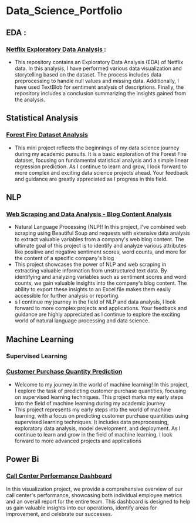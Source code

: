 # Data_Science_Portfolio
## EDA :
   ### [ Netflix Exploratory Data Analysis ](./Exploratory_data_analysis/):
   - This repository contains an Exploratory Data Analysis (EDA) of Netflix data. In this analysis, I have performed various data
   visualization and storytelling based on the dataset. The process includes data preprocessing to handle null values and missing data.
   Additionally, I have used TextBlob for sentiment analysis of descriptions. Finally, the repository includes a conclusion summarizing the insights gained from the 
   analysis.

## Statistical Analysis
   ### [Forest Fire Dataset Analysis](./Preprocessing/)
   - This mini project reflects the beginnings of my data science journey during my academic pursuits. It is a basic exploration of the Forest Fire dataset, focusing on fundamental statistical analysis and a simple linear regression prediction. As I continue to learn and grow, I look forward to more complex and exciting data science projects ahead. Your feedback and guidance are greatly appreciated as I progress in this field.
## NLP
   ### [Web Scraping and Data Analysis - Blog Content Analysis](./NLP/)
   -  Natural Language Processing (NLP)! In this project, I've combined web scraping using Beautiful Soup and requests with extensive data analysis to extract valuable variables from a company's web blog content. The ultimate goal of this project is to identify and analyze various attributes like positive and negative sentiment scores, word counts, and more for the content of a specific company's blog
   -  This project showcases the power of NLP and web scraping in extracting valuable information from unstructured text data. By identifying and analyzing variables such as sentiment scores and word counts, we gain valuable insights into the company's blog content. The ability to export these insights to an Excel file makes them easily accessible for further analysis or reporting.
   -  s I continue my journey in the field of NLP and data analysis, I look forward to more complex projects and applications. Your feedback and guidance are highly appreciated as I continue to explore the exciting world of natural language processing and data science.
## Machine Learning
   ### Supervised Learning
   ### [Customer Purchase Quantity Prediction](./Machine%20Learning/)
   - Welcome to my journey in the world of machine learning! In this project, I explore the task of predicting customer purchase quantities, focusing on supervised learning techniques. This project marks my early steps into the field of machine learning during my academic journey
   - This project represents my early steps into the world of machine learning, with a focus on predicting customer purchase quantities using supervised learning techniques. It includes data preprocessing, exploratory data analysis, model development, and deployment. As I continue to learn and grow in the field of machine learning, I look forward to more advanced projects and applications
## Power Bi
   ### [Call Center Performance Dashboard](./Power%20Bi/)
   In this visualization project, we provide a comprehensive overview of our call center's performance, showcasing both individual employee metrics and an overall 
   report for the entire team. This dashboard is designed to help us gain valuable insights into our operations, identify areas for improvement, and celebrate our 
   successes.


